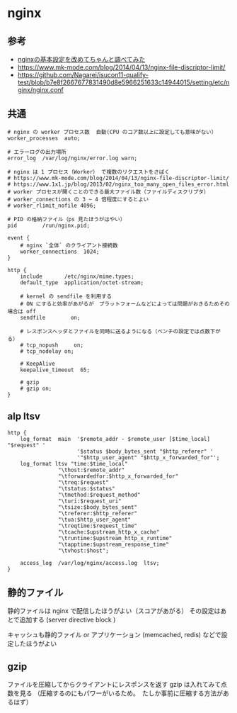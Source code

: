 # nginx

## 参考

- [nginxの基本設定を改めてちゃんと調べてみた](https://qiita.com/hclo/items/35f00b266506a707447e)
- https://www.mk-mode.com/blog/2014/04/13/nginx-file-discriptor-limit/
- https://github.com/Nagarei/isucon11-qualify-test/blob/b7e8f2667677831490d8e5966251633c14944015/setting/etc/nginx/nginx.conf

## 共通

```
# nginx の worker プロセス数  自動(CPU のコア数以上に設定しても意味がない）
worker_processes  auto;

# エラーログの出力場所
error_log  /var/log/nginx/error.log warn;

# nginx は 1 プロセス（Worker） で複数のリクエストをさばく
# https://www.mk-mode.com/blog/2014/04/13/nginx-file-discriptor-limit/
# https://www.1x1.jp/blog/2013/02/nginx_too_many_open_files_error.html
# worker プロセスが開くことのできる最大ファイル数（ファイルディスクリプタ）
# worker_connections の 3 ~ 4 倍程度にするとよい
# worker_rlimit_nofile 4096;

# PID の格納ファイル（ps 見たほうがはやい）
pid        /run/nginx.pid;

event {
    # nginx `全体` のクライアント接続数
    worker_connections  1024;
}

http {
    include       /etc/nginx/mime.types;
    default_type  application/octet-stream;

    # kernel の sendfile を利用する
    # ON にすると効率があがるが　プラットフォームなどによっては問題がおきるためその場合は off
    sendfile        on;

    # レスポンスヘッダとファイルを同時に送るようになる（ベンチの設定では点数下がる）
    # tcp_nopush     on;
    # tcp_nodelay on;

    # KeepAlive
    keepalive_timeout  65;

    # gzip
    # gzip on;
}

```

## alp ltsv

```
http {
    log_format  main  '$remote_addr - $remote_user [$time_local] "$request" '
                      '$status $body_bytes_sent "$http_referer" '
                      '"$http_user_agent" "$http_x_forwarded_for"';
    log_format ltsv "time:$time_local"
                "\thost:$remote_addr"
                "\tforwardedfor:$http_x_forwarded_for"
                "\treq:$request"
                "\tstatus:$status"
                "\tmethod:$request_method"
                "\turi:$request_uri"
                "\tsize:$body_bytes_sent"
                "\treferer:$http_referer"
                "\tua:$http_user_agent"
                "\treqtime:$request_time"
                "\tcache:$upstream_http_x_cache"
                "\truntime:$upstream_http_x_runtime"
                "\tapptime:$upstream_response_time"
                "\tvhost:$host";

    access_log  /var/log/nginx/access.log  ltsv;
}
```

## 静的ファイル

静的ファイルは nginx で配信したほうがよい（スコアがあがる）
その設定はあとで追加する (server directive block )

キャッシュも静的ファイル or アプリケーション (memcached, redis) などで設定したほうがよい

## gzip

ファイルを圧縮してからクライアントにレスポンスを返す gzip は入れてみて点数を見る
（圧縮するのにもパワーがいるため。　たしか事前に圧縮する方法があるはず）
